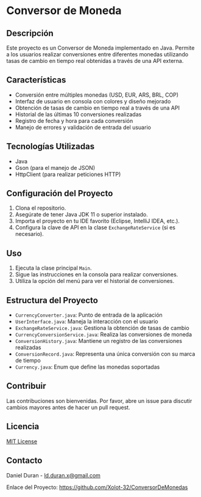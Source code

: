 # Conversor de Moneda

## Descripción
Este proyecto es un Conversor de Moneda implementado en Java. Permite a los usuarios realizar conversiones entre diferentes monedas utilizando tasas de cambio en tiempo real obtenidas a través de una API externa.

## Características
- Conversión entre múltiples monedas (USD, EUR, ARS, BRL, COP)
- Interfaz de usuario en consola con colores y diseño mejorado
- Obtención de tasas de cambio en tiempo real a través de una API
- Historial de las últimas 10 conversiones realizadas
- Registro de fecha y hora para cada conversión
- Manejo de errores y validación de entrada del usuario

## Tecnologías Utilizadas
- Java
- Gson (para el manejo de JSON)
- HttpClient (para realizar peticiones HTTP)

## Configuración del Proyecto
1. Clona el repositorio.
2. Asegúrate de tener Java JDK 11 o superior instalado.
3. Importa el proyecto en tu IDE favorito (Eclipse, IntelliJ IDEA, etc.).
4. Configura la clave de API en la clase `ExchangeRateService` (si es necesario).

## Uso
1. Ejecuta la clase principal `Main`.
2. Sigue las instrucciones en la consola para realizar conversiones.
3. Utiliza la opción del menú para ver el historial de conversiones.

## Estructura del Proyecto
- `CurrencyConverter.java`: Punto de entrada de la aplicación
- `UserInterface.java`: Maneja la interacción con el usuario
- `ExchangeRateService.java`: Gestiona la obtención de tasas de cambio
- `CurrencyConversionService.java`: Realiza las conversiones de moneda
- `ConversionHistory.java`: Mantiene un registro de las conversiones realizadas
- `ConversionRecord.java`: Representa una única conversión con su marca de tiempo
- `Currency.java`: Enum que define las monedas soportadas

## Contribuir
Las contribuciones son bienvenidas. Por favor, abre un issue para discutir cambios mayores antes de hacer un pull request.

## Licencia
[MIT License](https://opensource.org/licenses/MIT)

## Contacto
Daniel Duran - ld.duran.x@gmail.com

Enlace del Proyecto: https://github.com/Xolot-32/ConversorDeMonedas

